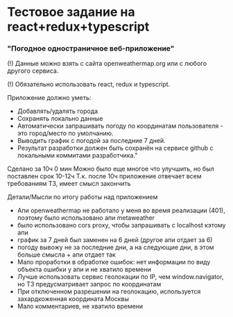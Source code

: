# Тестовое задание на react+redux+typescript

### "Погодное одностраничное веб-приложение"

(!) Данные можно взять с сайта openweathermap.org или с любого другого сервиса.

(!) Обязательно использовать react, redux и typescript.

Приложение должно уметь:

* Добавлять/удалять города
* Сохранять локально данные
* Автоматически запрашивать погоду по координатам пользователя - это город/место по умолчанию.  
* Выводить график с погодой за последние 7 дней.  
* Результат разработки должен быть сохранён на сервисе github с локальными коммитами разработчика."

Сделано за 10ч 0 мин
Можно было еще многое что улучшить, но был поставлен срок 10-12ч
Т.к. после 10ч приложение отвечает всем требованиям ТЗ, имеет смысл закончить

Детали/Мысли по итогу работы над приложением
* Апи openweathermap не работало у меня во время реализации (401), поэтому было использовано апи metaweather
* было использовано cors proxy, чтобы запрашивать с localhost кэтому апи
* график за 7 дней был заменен на 6 дней (другое апи отдает за 6)
* погоду вывожу не за последние дни, а на следующие дни, в этом больше смысла + апи отдает так
* Мало проработки в обработке ошибок: нет информации по виду объекта ошибки у апи и не хватило времени
* Лучше использовать сервис геолокации по IP, чем window.navigator, но ТЗ предусматривает запрос по координатам
* При отключенном разрешении на геолокацию, используется захардкоженная координата Москвы
* Мало комментариев, не хватило времени